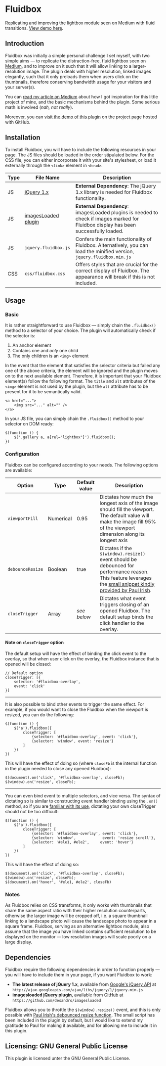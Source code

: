 # Fluidbox
Replicating and improving the lightbox module seen on Medium with fluid transitions. [View demo here](http://terrymun.github.io/Fluidbox/).

## Introduction
Fluidbox was initially a simple personal challenge I set myself, with two simple aims &mdash; to replicate the distraction-free, fluid lightbox seen on [Medium](http://medium.com), and to improve on it such that it will allow linking to a larger-resolution image. The plugin deals with higher resolution, linked images elegantly, such that it only preloads them when users click on the thumbnails, therefore conserving bandwidth usage for your visitors and your server(s).

You can [read my article on Medium](https://medium.com/coding-design/9c7fe9db92c7) about how I got inspiration for this little project of mine, and the basic mechanisms behind the plugin. Some serious math is involved (*nah, not really*).

Moreover, you can [visit the demo of this plugin](http://terrymun.github.io/Fluidbox/) on the project page hosted with GitHub.

## Installation
To install Fluidbox, you will have to include the following resources in your page. The JS files should be loaded in the order stipulated below. For the CSS file, you can either incorporate it with your site's stylesheet, or load it externally through the `<link>` element in `<head>`.

| Type | File Name            | Description                                                                                                            |
|------|----------------------|------------------------------------------------------------------------------------------------------------------------|
| JS   | [jQuery 1.x](http://ajax.googleapis.com/ajax/libs/jquery/1/jquery.min.js) | **External Dependency**: The jQuery 1.x library is needed for Fluidbox functionality.       |
| JS   | [imagesLoaded plugin](https://github.com/desandro/imagesloaded)           | **External Dependency**: imagesLoaded plugins is needed to check if images marked for Fluidbox display has been successfully loaded.                  |
| JS   | `jquery.fluidbox.js` | Confers the main functionality of Fluidbox. Alternatively, you can load the minified version, `jquery.fluidbox.min.js` |
| CSS  | `css/fluidbox.css`   | Offers styles that are crucial for the correct display of Fluidbox. The appearance will break if this is not included. |

## Usage
### Basic
It is rather straightforward to use Fluidbox &mdash; simply chain the `.fluidbox()` method to a selector of your choice. The plugin will automatically check if the selector is:

1. An anchor element
2. Contains one and *only* one child
3. The only children is an `<img>` element

In the event that the element that satisfies the selector criteria but failed any one of the above criteria, the element will be ignored and the plugin moves on to the next available element. Therefore, it is important that your Fluidbox element(s) follow the following format. The `title` and `alt` attributes of the `<img>` element is not used by the plugin, but the `alt` attribute has to be present for it to be semantically valid.

    <a href="...">
        <img src="..." alt="" />
    </a>

In your JS file, you can simply chain the `.fluidbox()` method to your selector on DOM ready:

    $(function () {
        $('.gallery a, a[rel="lightbox"]').fluidbox();
    })

### Configuration
Fluidbox can be configured according to your needs. The following options are available:

| Option           | Type      | Default value | Description                           |
|------------------|-----------|---------------|---------------------------------------|
| `viewportFill`   | Numerical | 0.95          | Dictates how much the longest axis of the image should fill the viewport. The default value will make the image fill 95% of the viewport dimension along its longest axis |
| `debounceResize` | Boolean   | true          | Dictates if the `$(window).resize()` event should be debounced for performance reason. This feature leverages the [small snippet kindly provided by Paul Irish](http://www.paulirish.com/2009/throttled-smartresize-jquery-event-handler/). |
| `closeTrigger`   | Array     | *see below*  | Dictates what event triggers closing of an opened Fluidbox. The default setup binds the click handler to the overlay. |

#### Note on `closeTrigger` option
The default setup will have the effect of binding the click event to the overlay, so that when user click on the overlay, the Fluidbox instance that is opened will be closed:

    // Default option
    closeTrigger: [{
        selector: '#fluidbox-overlay',
        event: 'click'
    }]

----

It is also possible to bind other events to trigger the same effect. For example, if you would want to close the Fluidbox when the viewport is resized, you can do the following:

    $(function () {
        $('a').fluidbox({
            closeTrigger: [
                {selector: '#fluidbox-overlay', event: 'click'},
                {selector: 'window', event: 'resize'}
            ]
        })
    })

This will have the effect of doing so (where `closeFb` is the internal function in the plugin needed to close any opened Fluidbox):

    $(document).on('click', '#fluidbox-overlay', closeFb);
    $(window).on('resize', closeFb);

----

You can even bind event to multiple selectors, and vice versa. The syntax of dictating so is similar to constructing event handler binding using the `.on()` method, so if you are [familiar with its use](http://api.jquery.com/on/), dictating your own closeTrigger should not be too difficult:

    $(function () {
        $('a').fluidbox({
            closeTrigger: [
                {selector: '#fluidbox-overlay', event: 'click'},
                {selector: 'window',            event: 'resize scroll'},
                {selector: '#ele1, #ele2',     event: 'hover'}
            ]
        })
    })

This will have the effect of doing so:

    $(document).on('click', '#fluidbox-overlay', closeFb);
    $(window).on('resize', closeFb);
    $(document).on('hover', '#ele1, #ele2', closeFb)

### Notes
As Fluidbox relies on CSS transforms, it only works with thumbnails that share the same aspect ratio with their higher resolution counterparts, otherwise the larger image will be cropped off, i.e. a square thumbnail linking to a landscape photo will cause the landscape photo to appear in a square frame. Fluidbox, serving as an alternative lightbox module, also assume that the image you have linked contains sufficient resolution to be displayed on the monitor &mdash; low resolution images will scale poorly on a large display.

## Dependencies
Fluidbox require the following dependencies in order to function properly &mdash; you will have to include them in your page, if you want Fluidbox to work:

- **The latest release of jQuery 1.x**, available from [Google's jQuery API](http://ajax.googleapis.com/ajax/libs/jquery/1/jquery.min.js) at `http://ajax.googleapis.com/ajax/libs/jquery/1/jquery.min.js`
- **imagesloaded jQuery plugin**, available from [GitHub](https://github.com/desandro/imagesloaded) at `https://github.com/desandro/imagesloaded`

Fluidbox allows you to throttle the `$(window).resize()` event, and this is only possible with [Paul Irish's debounced resize function](http://www.paulirish.com/2009/throttled-smartresize-jquery-event-handler/). The small script has been included in the plugin by default, but I would like to extend my gratitude to Paul for making it available, and for allowing me to include it in this plugin.

## Licensing: GNU General Public License
This plugin is licensed unter the GNU General Public License.
